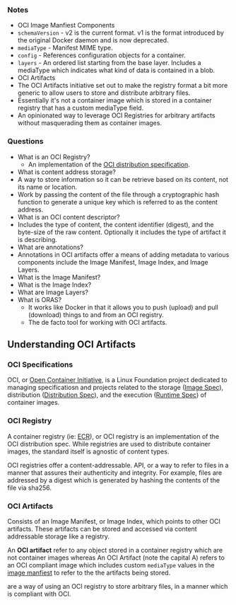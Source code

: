 ### Notes
* OCI Image Manfiest Components
 * `schemaVersion` - v2 is the current format. v1 is the format introduced by the original Docker daemon and is now deprecated. 
 * `mediaType` - Manifest MIME type.
 * `config` - References configuration objects for a container. 
 * `layers` - An ordered list starting from the base layer. Includes a mediaType which indicates what kind of data is contained in a blob.
* OCI Artifacts
 * The OCI Artifacts initiative set out to make the registry format a bit more generic to allow users to store and distribute arbitrary files.
 * Essentially it's not a container image which is stored in a container registry that has a custom mediaType field.
 * An opinionated way to leverage OCI Registries for arbitrary artifacts without masquerading them as container images.

### Questions
* What is an OCI Registry?
	* An implementation of the [OCI distribution specification](https://github.com/opencontainers/distribution-spec/blob/main/spec.md).
* What is content address storage?
 * A way to store information so it can be retrieve based on its content, not its name or location.
 * Work by passing the content of the file through a cryptographic hash function to generate a unique key which is referred to as the content address.
* What is an OCI content descriptor? 
 * Includes the type of content, the content identifier (digest), and the byte-size of the raw content. Optionally it includes the type of artifact it is describing.
* What are annotations?
 * Annotations in OCI artifacts offer a means of adding metadata to various components include the Image Manifest, Image Index, and Image Layers.
* What is the Image Manifest?
* What is the Image Index?
* What are Image Layers?
* What is ORAS?
	* It works like Docker in that it allows you to push (upload) and pull (download) things to and from an OCI registry.
	* The de facto tool for working with OCI artifacts.

	
## Understanding OCI Artifacts
### OCI Specifications
OCI, or [Open Container Initiative](https://opencontainers.org/), is a Linux Foundation project dedicated to managing specificatiosn and projects related to the storage ([Image Spec](https://github.com/opencontainers/image-spec/blob/main/config.md)), distribution ([Distribution Spec](https://github.com/opencontainers/distribution-spec/blob/main/spec.md)), and the execution ([Runtime Spec](https://github.com/opencontainers/runtime-spec/blob/main/spec.md)) of container images. 

### OCI Registry

A container registry (ie: [ECR](https://aws.amazon.com/ecr/)), or OCI registry is an implementation of the OCI distribution spec. While registries are used to distribute container images, the standard itself is agnostic of content types. 

OCI registries offer a content-addressable. API, or a way to refer to files in a manner that assures their authenticity and integrity. For example, files are addressed by a digest which is generated by hashing the contents of the file via sha256.

### OCI Artifacts
Consists of an Image Manifest, or Image Index, which points to other OCI artifacts. These artifacts can be stored and accessed via content addressable storage like a registry.


An **OCI artifact** refer to any object stored in a container registry which are not container images whereas An OCI Artifact (note the capital A) refers to an OCI compliant image which includes custom `mediaType` values in the [image manfiest](https://github.com/opencontainers/image-spec/blob/main/manifest.md) to refer to the the artifacts being stored.

are a way of using an OCI registry to store arbitrary files, in a manner which is compliant with OCI.